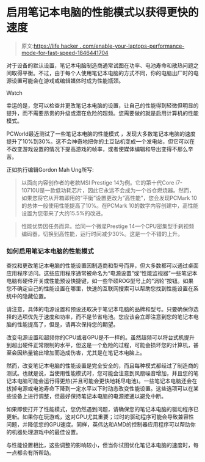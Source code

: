 # 启用笔记本电脑的性能模式以获得更快的速度

> 原文:[https://life hacker . com/enable-your-laptops-performance-mode-for-fast-speed-1846441704](https://lifehacker.com/enable-your-laptops-performance-mode-for-faster-speed-1846441704)

对于设备的默认设置，笔记本电脑制造商通常试图在功率、电池寿命和散热问题之间取得平衡。不过，由于每个人使用笔记本电脑的方式不同，你的电脑出厂时的电源设置可能会在游戏或编辑媒体时成为性能瓶颈。

Watch

幸运的是，您可以检查并更改笔记本电脑的设置，让自己的性能得到轻微但明显的提升，而不需要昂贵的升级或潜在危险的超频。您需要做的就是启用计算机的性能模式。

PCWorld最近测试了一些笔记本电脑的性能模式 ，发现大多数笔记本电脑的速度提升了10%到30%。这不会神奇地把你的土豆钻机变成一个发电站，但它可以在不改变游戏设置的情况下提高游戏的帧率，或者使媒体编辑和导出变得不那么辛苦。

正如执行编辑Gordon Mah Ung所写:

> 以面向内容创作者的老款MSI Prestige 14为例。它的第十代Core i7-10710U是一款低功耗芯片，因此它永远不会成为一个谷仓燃烧器。然而，如果您将它从开箱即用的“平衡”设置更改为“高性能”，您会发现PCMark 10的总体一般使用性能提高了10%。在PCMark 10的数字内容创建中，高性能设置为您带来了大约15.5%的改进。

> 性能优势因任务而异。给同一个微星Prestige 14一个CPU密集型手刹视频编码器，切换到高性能，运行时间减少30%。这是一个不错的上升。

### 如何启用笔记本电脑的性能模式

查找和更改笔记本电脑的性能设置因制造商和型号而异，但大多数都可以通过桌面应用程序访问。这些应用程序通常被命名为“电源设置”或“性能监视器”一些笔记本电脑有硬件开关或性能预设快捷键，如一些华硕ROG型号上的“涡轮”按钮。如果您不确定自己的性能设置在哪里，快速的互联网搜索可以帮助您找到性能设置在系统中的隐藏位置。

请注意，具体的电源设置和预设还取决于笔记本电脑的品牌和型号。只要确保你选择的选项优先于速度和功率，而不是节省电池。您应该会立即注意到您的笔记本电脑的性能提高了，但是，请再次保持您的期望。

改变电源设置和超频你的CPU或者GPU是不一样的。虽然超频可以将台式机提升到超出硬件正常限制的水平，但这是一个危险的过程，可能会损坏您的计算机，甚至会因热量输出增加而造成伤害，尤其是在笔记本电脑上。

然而，改变笔记本电脑的性能设置是完全安全的，而且每种模式都经过了制造商的测试。也就是说，当使用性能模式时，您可能会注意到风扇噪音增加，并且您的笔记本电脑可能会运行得更热(并且可能会更快地耗尽电池)。一些笔记本电脑还会在拔掉电源或电池寿命下降到一定水平以下时动态改变性能设置。这些选项可以在某些设备上进行调整，但最好保持笔记本电脑的电源接通以避免中断。

如果即使打开了性能模式，您仍然遇到问题，请确保您的笔记本电脑的驱动程序已更新。如果你在玩游戏，这对GPU尤其重要；过时的驱动程序可能会导致兼容性问题，并降低您的GPU速度。同样，英伟达和AMD的控制器应用程序可以帮助你的机器处理游戏中的最佳设置。

与性能设置相比，这些调整的影响较小，但当你试图优化笔记本电脑的速度时，每一点都会有所帮助。